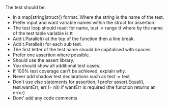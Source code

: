 The test should be:
- In a map[string]struct{} format. Where the string is the name of the test.
- Prefer input and want variable names within the struct for assertion.
- The test loop should read: for name, test := range tt where by the name of the test table variable is tt
- Add t.Parallel() at the top of the function then a line break.
- Add t.Parallel() for each sub test.
- The first letter of the test name should be capitalised with spaces.
- Prefer one assertion where possible.
- Should use the assert library.
- You should show all additional test cases.
- If 100% test coverage can't be achieved, explain why.
- Never add shadow test declarations such as test := test
- Don't use else statements for assertion, I prefer assert.Equal(t, test.wantErr, err != nil)  if wantErr is required (the function returns an error)
- Dont' add any code comments
